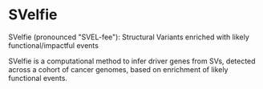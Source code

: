 # SVelfie

SVelfie (pronounced "SVEL-fee"): Structural Variants enriched with likely functional/impactful events

SVelfie is a computational method to infer driver genes from SVs, detected across a cohort of cancer genomes, based on enrichment of likely functional events.
